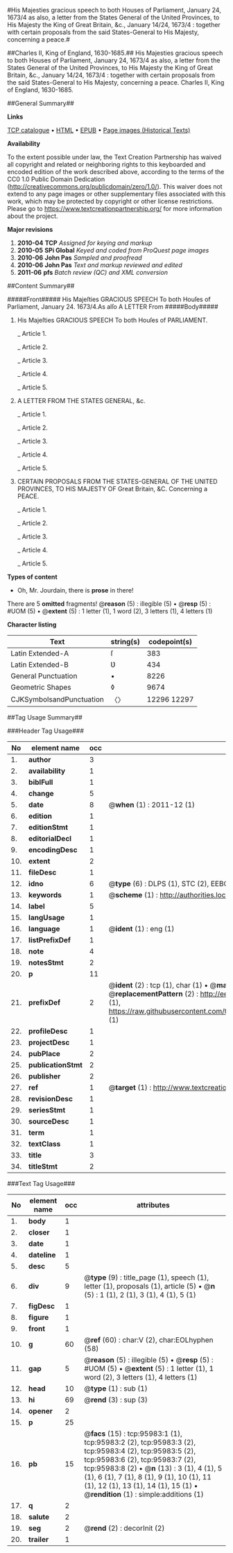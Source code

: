 #His Majesties gracious speech to both Houses of Parliament, January 24, 1673/4 as also, a letter from the States General of the United Provinces, to His Majesty the King of Great Britain, &c., January 14/24, 1673/4 : together with certain proposals from the said States-General to His Majesty, concerning a peace.#

##Charles II, King of England, 1630-1685.##
His Majesties gracious speech to both Houses of Parliament, January 24, 1673/4 as also, a letter from the States General of the United Provinces, to His Majesty the King of Great Britain, &c., January 14/24, 1673/4 : together with certain proposals from the said States-General to His Majesty, concerning a peace.
Charles II, King of England, 1630-1685.

##General Summary##

**Links**

[TCP catalogue](http://www.ota.ox.ac.uk/tcp/)  • 
[HTML](http://tei.it.ox.ac.uk/tcp/Texts-HTML/free/A32/A32266.html)  • 
[EPUB](http://tei.it.ox.ac.uk/tcp/Texts-EPUB/free/A32/A32266.epub) • 
[Page images (Historical Texts)](https://historicaltexts.jisc.ac.uk/eebo-12952518e)

**Availability**

To the extent possible under law, the Text Creation Partnership has waived all copyright and related or neighboring rights to this keyboarded and encoded edition of the work described above, according to the terms of the CC0 1.0 Public Domain Dedication (http://creativecommons.org/publicdomain/zero/1.0/). This waiver does not extend to any page images or other supplementary files associated with this work, which may be protected by copyright or other license restrictions. Please go to https://www.textcreationpartnership.org/ for more information about the project.

**Major revisions**

1. __2010-04__ __TCP__ *Assigned for keying and markup*
1. __2010-05__ __SPi Global__ *Keyed and coded from ProQuest page images*
1. __2010-06__ __John Pas__ *Sampled and proofread*
1. __2010-06__ __John Pas__ *Text and markup reviewed and edited*
1. __2011-06__ __pfs__ *Batch review (QC) and XML conversion*

##Content Summary##

#####Front#####
His Majeſties GRACIOUS SPEECH To both Houſes of Parliament, January 24. 1673/4.As alſo A LETTER From
#####Body#####

1. His Majeſties GRACIOUS SPEECH To both Houſes of PARLIAMENT.

    _ Article 1.

    _ Article 2.

    _ Article 3.

    _ Article 4.

    _ Article 5.

1. A LETTER FROM THE STATES GENERAL, &c.

    _ Article 1.

    _ Article 2.

    _ Article 3.

    _ Article 4.

    _ Article 5.

1. CERTAIN PROPOSALS FROM THE STATES-GENERAL OF THE UNITED PROVINCES, TO HIS MAJESTY OF Great Britain, &C. Concerning a PEACE.

    _ Article 1.

    _ Article 2.

    _ Article 3.

    _ Article 4.

    _ Article 5.

**Types of content**

  * Oh, Mr. Jourdain, there is **prose** in there!

There are 5 **omitted** fragments! 
 @__reason__ (5) : illegible (5)  •  @__resp__ (5) : #UOM (5)  •  @__extent__ (5) : 1 letter (1), 1 word (2), 3 letters (1), 4 letters (1)

**Character listing**


|Text|string(s)|codepoint(s)|
|---|---|---|
|Latin Extended-A|ſ|383|
|Latin Extended-B|Ʋ|434|
|General Punctuation|•|8226|
|Geometric Shapes|◊|9674|
|CJKSymbolsandPunctuation|〈〉|12296 12297|

##Tag Usage Summary##

###Header Tag Usage###

|No|element name|occ|attributes|
|---|---|---|---|
|1.|__author__|3||
|2.|__availability__|1||
|3.|__biblFull__|1||
|4.|__change__|5||
|5.|__date__|8| @__when__ (1) : 2011-12 (1)|
|6.|__edition__|1||
|7.|__editionStmt__|1||
|8.|__editorialDecl__|1||
|9.|__encodingDesc__|1||
|10.|__extent__|2||
|11.|__fileDesc__|1||
|12.|__idno__|6| @__type__ (6) : DLPS (1), STC (2), EEBO-CITATION (1), OCLC (1), VID (1)|
|13.|__keywords__|1| @__scheme__ (1) : http://authorities.loc.gov/ (1)|
|14.|__label__|5||
|15.|__langUsage__|1||
|16.|__language__|1| @__ident__ (1) : eng (1)|
|17.|__listPrefixDef__|1||
|18.|__note__|4||
|19.|__notesStmt__|2||
|20.|__p__|11||
|21.|__prefixDef__|2| @__ident__ (2) : tcp (1), char (1)  •  @__matchPattern__ (2) : ([0-9\-]+):([0-9IVX]+) (1), (.+) (1)  •  @__replacementPattern__ (2) : http://eebo.chadwyck.com/downloadtiff?vid=$1&page=$2 (1), https://raw.githubusercontent.com/textcreationpartnership/Texts/master/tcpchars.xml#$1 (1)|
|22.|__profileDesc__|1||
|23.|__projectDesc__|1||
|24.|__pubPlace__|2||
|25.|__publicationStmt__|2||
|26.|__publisher__|2||
|27.|__ref__|1| @__target__ (1) : http://www.textcreationpartnership.org/docs/. (1)|
|28.|__revisionDesc__|1||
|29.|__seriesStmt__|1||
|30.|__sourceDesc__|1||
|31.|__term__|1||
|32.|__textClass__|1||
|33.|__title__|3||
|34.|__titleStmt__|2||


###Text Tag Usage###

|No|element name|occ|attributes|
|---|---|---|---|
|1.|__body__|1||
|2.|__closer__|1||
|3.|__date__|1||
|4.|__dateline__|1||
|5.|__desc__|5||
|6.|__div__|9| @__type__ (9) : title_page (1), speech (1), letter (1), proposals (1), article (5)  •  @__n__ (5) : 1 (1), 2 (1), 3 (1), 4 (1), 5 (1)|
|7.|__figDesc__|1||
|8.|__figure__|1||
|9.|__front__|1||
|10.|__g__|60| @__ref__ (60) : char:V (2), char:EOLhyphen (58)|
|11.|__gap__|5| @__reason__ (5) : illegible (5)  •  @__resp__ (5) : #UOM (5)  •  @__extent__ (5) : 1 letter (1), 1 word (2), 3 letters (1), 4 letters (1)|
|12.|__head__|10| @__type__ (1) : sub (1)|
|13.|__hi__|69| @__rend__ (3) : sup (3)|
|14.|__opener__|2||
|15.|__p__|25||
|16.|__pb__|15| @__facs__ (15) : tcp:95983:1 (1), tcp:95983:2 (2), tcp:95983:3 (2), tcp:95983:4 (2), tcp:95983:5 (2), tcp:95983:6 (2), tcp:95983:7 (2), tcp:95983:8 (2)  •  @__n__ (13) : 3 (1), 4 (1), 5 (1), 6 (1), 7 (1), 8 (1), 9 (1), 10 (1), 11 (1), 12 (1), 13 (1), 14 (1), 15 (1)  •  @__rendition__ (1) : simple:additions (1)|
|17.|__q__|2||
|18.|__salute__|2||
|19.|__seg__|2| @__rend__ (2) : decorInit (2)|
|20.|__trailer__|1||
